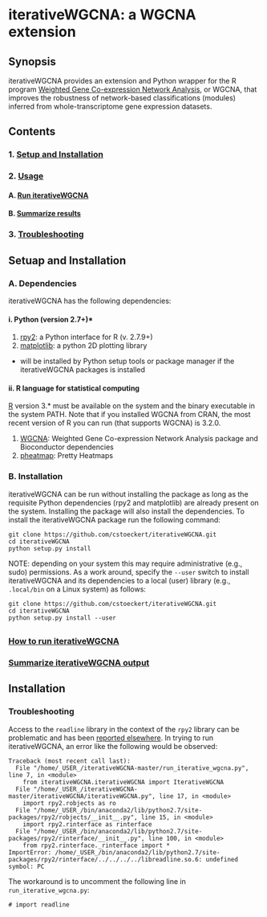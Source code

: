 # iterativeWGCNA: a WGCNA extension

## Synopsis

iterativeWGCNA provides an extension and Python wrapper for the R program [Weighted Gene Co-expression Network Analysis](https://github.com/cran/WGCNA), or WGCNA, that improves the robustness of network-based classifications (modules) inferred from whole-transcriptome gene expression datasets.

## Contents

### 1. [Setup and Installation](#setup)
### 2. [Usage](#usage)
#### A. [Run iterativeWGCNA](#run)
#### B. [Summarize results](#summarize)
### 3. [Troubleshooting](#troubleshooting)

<a name="setup"></a>
## Setuap and Installation

### A. Dependencies

iterativeWGCNA has the following dependencies:

#### i. Python (version 2.7+)* 

1. [rpy2](https://pypi.python.org/pypi/rpy2): a Python interface for R (v. 2.7.9+)
2. [matplotlib](http://matplotlib.org/): a python 2D plotting library

* will be installed by Python setup tools or package manager if the iterativeWGCNA packages is installed

#### ii. R language for statistical computing

[R](https://cran.r-project.org/) version 3.* must be available on the system and the binary executable in the system PATH. Note that if you installed WGCNA from CRAN, the most recent version of R you can run (that supports WGCNA) is 3.2.0.

1. [WGCNA](https://labs.genetics.ucla.edu/horvath/CoexpressionNetwork/Rpackages/WGCNA/#cranInstall): Weighted Gene Co-expression Network Analysis package and Bioconductor dependencies
2. [pheatmap](https://cran.r-project.org/web/packages/pheatmap/index.html): Pretty Heatmaps

### B. Installation

iterativeWGCNA can be run without installing the package as long as the requisite Python dependencies (rpy2 and matplotlib) are already present on the system.  Installing the package will also install the dependencies.  To install the iterativeWGCNA package run the following command:

```
git clone https://github.com/cstoeckert/iterativeWGCNA.git
cd iterativeWGCNA
python setup.py install
```

NOTE: depending on your system this may require administrative (e.g., sudo) permissions.  As a work around, specify the `--user` switch to install iterativeWGCNA and its dependencies to a local (user) library (e.g., `.local/bin` on a Linux system) as follows:

```
git clone https://github.com/cstoeckert/iterativeWGCNA.git
cd iterativeWGCNA
python setup.py install --user
```


## 

### [How to run iterativeWGCNA](docs/basic_usage.md)
### [Summarize iterativeWGCNA output](docs/summaries.md)


## Installation


<a name="troubleshooting"></a>
### Troubleshooting

Access to the `readline` library in the context of the `rpy2` library can be problematic and has been [reported elsewhere](https://github.com/ContinuumIO/anaconda-issues/issues/152). In trying to run iterativeWGCNA, an error like the following would be observed:
```
Traceback (most recent call last):
  File "/home/_USER_/iterativeWGCNA-master/run_iterative_wgcna.py", line 7, in <module>
    from iterativeWGCNA.iterativeWGCNA import IterativeWGCNA
  File "/home/_USER_/iterativeWGCNA-master/iterativeWGCNA/iterativeWGCNA.py", line 17, in <module>
    import rpy2.robjects as ro
  File "/home/_USER_/bin/anaconda2/lib/python2.7/site-packages/rpy2/robjects/__init__.py", line 15, in <module>
    import rpy2.rinterface as rinterface
  File "/home/_USER_/bin/anaconda2/lib/python2.7/site-packages/rpy2/rinterface/__init__.py", line 100, in <module>
    from rpy2.rinterface._rinterface import *
ImportError: /home/_USER_/bin/anaconda2/lib/python2.7/site-packages/rpy2/rinterface/../../../../libreadline.so.6: undefined symbol: PC
```

The workaround is to uncomment the following line in `run_iterative_wgcna.py`:
```
# import readline
```
